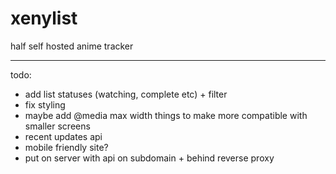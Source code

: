 # xenylist
half self hosted anime tracker

________________

todo:
- add list statuses (watching, complete etc) + filter
- fix styling
- maybe add @media max width things to make more compatible with smaller screens
- recent updates api
- mobile friendly site?
- put on server with api on subdomain + behind reverse proxy
